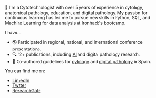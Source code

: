 💬 I'm a Cytotechnologist with over 5 years of experience in cytology, anatomical pathology, education, and digital pathology. My passion for continuous learning has led me to pursue new skills in Python, SQL, and Machine Learning for data analysis at Ironhack's bootcamp.

I have...

* 🌎 Participated in regional, national, and international conference presentations.
* 🔍 12+ publications, including [AI](https://www.nature.com/articles/s41379-022-01147-y) and digital pathology research.
* 🔬 Co-authored guidelines for [cytology](http://webs.academia.cat/societats/citopato/docs/guiacalidad.pdf) and [digital pathology](http://webs.academia.cat/societats/citopato/docs/guiacalidad.pdf) in Spain.

You can find me on:

* [LinkedIn](https://www.linkedin.com/in/isi-mube/)
* [Twitter](https://twitter.com/isi_mube)
* [ResearchGate](https://www.researchgate.net/profile/Isidre_Munne-Bertran)
